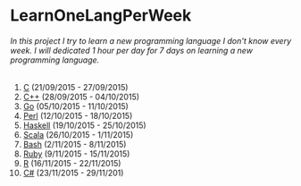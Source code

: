 # LearnOneLangPerWeek
######  In this project I try to learn a new programming language I don't know every week. I will dedicated 1 hour per day for 7 days on learning a new programming language.

1. [C](C) (21/09/2015 - 27/09/2015)
2. [C++](C++) (28/09/2015 - 04/10/2015)
3. [Go](Go) (05/10/2015 - 11/10/2015)
4. [Perl](Perl) (12/10/2015 - 18/10/2015)
5. [Haskell](Haskell) (19/10/2015 - 25/10/2015)
6. [Scala](Scala) (26/10/2015 - 1/11/2015)
7. [Bash](Bash) (2/11/2015 - 8/11/2015)
8. [Ruby](Ruby) (9/11/2015 - 15/11/2015)
9. [R](R) (16/11/2015 - 22/11/2015)
10. [C#](C#) (23/11/2015 - 29/11/201)